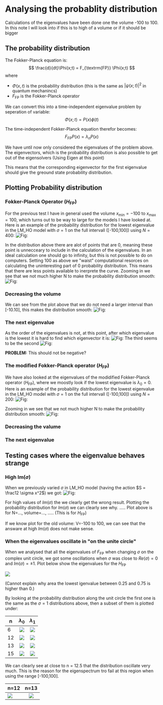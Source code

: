 # Analysing the probablity distribution

Calculations of the eigenvalues have been done one the volume -100 to 100. In this note I will look into if this is to high of a volume or if it should be bigger

## The probability distribution
The Fokker-Planck equation is:
$$
    \frac{d}{dt}\Phi(x;t) = F_{\textrm{FP}} \Phi(x;t) 
$$
where
* $\Phi(x,t)$ is the probability distribution (this is the same as $|\psi(x;t)|^2$ in quantum mechanincs)
* $F_{\textrm{FP}}$ is the Fokker-Planck operator

We can convert this into a time-independent eigenvalue problem by seperation of variable:
$$
    \Phi(x;t) = P(x)\phi(t)
$$

The time-independent Fokker-Planck equation therefor becomes:
$$
    F_{\textrm{FP}} P(x) = \lambda_n P(x)
$$

We have until now only considered the eigenvalues of the problem above. The eigenvectors, which is the probability distribution is also possible to get out of the eigensolvers (Using Eigen at this point)

This means that the corresponding eigenvector for the first eigenvalue should give the greound state probability distribution. 


## Plotting Probability distribution
### Fokker-Planck Operator ($H_{\textrm{FP}}$)
For the previous test I have in general used the volume $x_{\textrm{min}} = -100$ to $x_{\textrm{max}}=100$, which turns out to be way to large for the models I have looked at. Here is an example of the probability distribution for the lowest eigenvalue in the LM_HO model with $\sigma = 1$ on the full intervall ([-100,100]) using $N=400$:
![Fig:](../Figures/LM_HO/EVec/Evec_F_sig_1_i0_N_400_on_-100-100_EVecNr_0_PERIODIC.png)

In the distribution above there are alot of points that are 0, meaning these point is unnecceary to include in the calculation of the eigenvalues. In an ideal calculation one should go to infinity, but this is not possible to do on computers. Setting 100 as above we "waist" computational resorces on calculating the uninteresting part of 0 probability distribution. This means that there are less points available to inerprete the curve. Zooming in we see that we not much higher N to make the probability distribution smooth:
![Fig:](../Figures/LM_HO/EVec/Evec_F_sig_1_i0_N_400_on_-100-100_EVecNr_0_PERIODIC_Zoomed.png)

### Decreasing the volume
We can see from the plot above that we do not need a larger interval than [-10.10], this makes the distribution smooth:
![Fig:](../Figures/LM_HO/EVec/Evec_F_sig_1_i0_N_400_on_-10-10_EVecNr_0_PERIODIC.png)

### The next eigenvalue
As the order of the eigenvalues is not, at this point, after which eigenvalue is the lowest it is hard to find which eigenvector it is:
![Fig:](../Figures/LM_HO/EVec/Evec_F_sig_1_i0_N_400_on_-10-10_EVecNr_1_PERIODIC.png)
The third seems to be the second
![Fig:](../Figures/LM_HO/EVec/Evec_F_sig_1_i0_N_400_on_-10-10_EVecNr_2_PERIODIC.png)

**PROBLEM:** This should not be negative?


### The modified Fokker-Planck operator ($H_{\textrm{FP}}$)
 We have also looked at the eigenvalues of the modidified Fokker-Planck operator ($H_{\textrm{FP}}$), where we moostly look if the lowest eigenvalue is $\lambda_0 = 0$. Here is an example of the probability distribution for the lowest eigenvalue in the LM_HO model with $\sigma = 1$ on the full intervall ([-100,100]) using $N=200$:
![Fig:](../Figures/LM_HO/EVec/Evec__H_sig_1_i0_N_200_on_-100-100_EVecNr_0_PERIODIC_VS_SBP.png)

Zooming in we see that we not much higher N to make the probability distribution smooth:
![Fig:](../Figures/LM_HO/EVec/Evec__H_sig_1_i0_N_200_on_-100-100_EVecNr_0_PERIODIC_VS_SBP_Zoomed.png)

### Decreasing the valume


### The next eigenvalue

## Testing cases where the eigenvalue behaves strange

### High Im($\sigma$)
When we previously varied $\sigma$ in LM_HO model (having the action $S = \frac12 \sigma x^2$) we got:
![Fig:](../Figures/LM_AHO/EVal_sigma_1_i0-20_NEvals_8_on_-100_100.png)

For high values of $Im(\sigma)$ the we clearly get the wrong result.
Plotting the probability distribution for $Im(\sigma)$ we can clearly see why.
.....
Plot above is for N=..., volume=..., ..... (This is for $H_{\textrm{FP}}$)

If we know plot for the old volume: V=-100 to 100, we can see that the answare at high $Im(\sigma)$ does not make sense. 

### When the eigenvalues oscillate in "on the unite circle"
When we analysed that all the eigenvalues of $F_{\textrm{FP}}$ when changing $\sigma$ on the complex unit circle, we got some oscillations when $\sigma$ was close to $Re(\sigma)=0$ and $Im(\sigma) = \pm 1$. Plot below show the eigenvalues for the $H_{\textrm{FP}}$

![](../Figures/LM_HO/EVal_sig_cos_isin_n_48_NEvals_5_K_1_N_-250_on_-100-100.png)

(Cannot explain why area the lowest igenvalue between 0.25 and 0.75 is higher than 0.)

By looking at the probability distribution along the unit circle the first one is the same as the $\sigma = 1$ distributions above, then a subset of them is plotted under:

| n        | $\lambda_0$           | $\lambda_1$  | 
| ------------- |:-------------:|:-----:| 
6 | ![](../Figures/LM_HO/EVec/Evec_H_sig_cos(6pi_25)_isin(6pi_25)_N_200_on_-10-10_EVecNr_0_PERIODIC.png) | ![](../Figures/LM_HO/EVec/Evec_H_sig_cos(6pi_25)_isin(6pi_25)_N_200_on_-10-10_EVecNr_1_PERIODIC.png) |
12 | ![](../Figures/LM_HO/EVec/Evec_H_sig_cos(12pi_25)_isin(12pi_25)_N_200_on_-10-10_EVecNr_0_PERIODIC.png) | ![](../Figures/LM_HO/EVec/Evec_H_sig_cos(12pi_25)_isin(12pi_25)_N_200_on_-10-10_EVecNr_1_PERIODIC.png) |
13 | ![](../Figures/LM_HO/EVec/Evec_H_sig_cos(13pi_25)_isin(13pi_25)_N_200_on_-10-10_EVecNr_0_PERIODIC.png) | ![](../Figures/LM_HO/EVec/Evec_H_sig_cos(13pi_25)_isin(13pi_25)_N_200_on_-10-10_EVecNr_1_PERIODIC.png) |
15 | ![](../Figures/LM_HO/EVec/Evec_H_sig_cos(15pi_25)_isin(15pi_25)_N_200_on_-10-10_EVecNr_0_PERIODIC.png) | ![](../Figures/LM_HO/EVec/Evec_H_sig_cos(15pi_25)_isin(15pi_25)_N_200_on_-10-10_EVecNr_1_PERIODIC.png) |


We can clearly see at close to n = 12.5 that the distribution oscillate very much. This is the reason for the eigenspectrum tro fail at this region when using the range [-100,100].

| n=12   | n=13  | 
| ------------- |:-------------:| 
| ![](../Figures/LM_HO/EVec/Evec_H_sig_cos(12pi_25)_isin(12pi_25)_N_500_on_-100-100_EVecNr_0_PERIODIC_ZOOMED.png) | ![](../Figures/LM_HO/EVec/Evec_H_sig_cos(13pi_25)_isin(13pi_25)_N_500_on_-100-100_EVecNr_0_PERIODIC_ZOOMED.png) |
